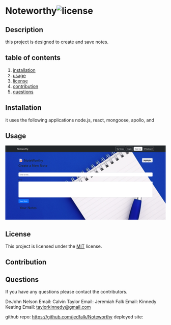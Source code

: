 <!-- mongodb+srv://taylorkinnedy:Og1XN5m8pnFL0XEn@cluster0.xhfzsbv.mongodb.net/noteworthy_db?retryWrites=true&w=majority&appName=Cluster0 -->
# Noteworthy![license](https://img.shields.io/badge/license-mit-blue)
 
## Description
this project is designed to create and save notes.

## table of contents
1. [installation](#installation)
2. [usage](#usage)
3. [license](#licence)
4. [contribution](#contribution)
5. [questions](#questions)

## Installation
it uses the following applications node.js, react, mongoose, apollo, and 


## Usage
![add notes to website page](./assets/screenshot.png)

## License
This project is licensed under the [MIT](https://opensource.org/licenses/MIT) license.

## Contribution


## Questions
If you have any questions please contact the contributors.

DeJohn Nelson Email:
Calvin Taylor Email:
Jeremiah Falk Email:
Kinnedy Keating  Email: taylorkinnedy@gmail.com

github repo: https://github.com/jedfalk/Noteworthy
deployed site: 